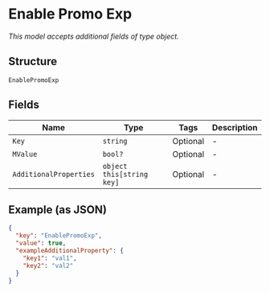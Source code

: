 
# Enable Promo Exp

*This model accepts additional fields of type object.*

## Structure

`EnablePromoExp`

## Fields

| Name | Type | Tags | Description |
|  --- | --- | --- | --- |
| `Key` | `string` | Optional | - |
| `MValue` | `bool?` | Optional | - |
| `AdditionalProperties` | `object this[string key]` | Optional | - |

## Example (as JSON)

```json
{
  "key": "EnablePromoExp",
  "value": true,
  "exampleAdditionalProperty": {
    "key1": "val1",
    "key2": "val2"
  }
}
```


